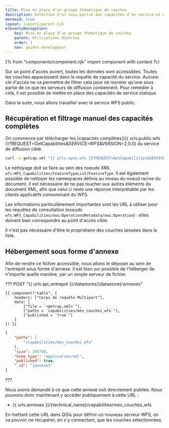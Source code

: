 ```yaml
---
title: Mise en place d'un groupe thématique de couches
description: Sélection d'un sous-partie des capacités d'un service et mise à disposition pour une utilisation dans un logiciel SIG
mermaid: true
layout: layouts/parent.njk
eleventyNavigation:
    key: Mise en place d'un groupe thématique de couches
    parent: Utilisations diverses
    order: 1
    nav: guides-developpeur
---
```


{% from "components/component.njk" import component with context %}

Sur un point d'accès ouvert, toutes les données sont accessibles. Toutes les couches apparaissent dans la requête de capacité du service. Aucune clé d'accès ne va permettre de filtrer cela pour ne montrer qu'une sous partie de ce que les serveurs de diffusion contiennent. Pour remédier à cela, il est possible de mettre en place des capacités de service statique.

Dans la suite, nous allons travailler avec le service WFS public.

## Récupération et filtrage manuel des capacités complètes

On commence par télécharger les [capacités complètes]({{ urls.public.wfs }}?REQUEST=GetCapabilities&SERVICE=WFS&VERSION=2.0.0) du service de diffusion ciblé.

```bash
curl -o getcap.xml "{{ urls.open.wfs }}?REQUEST=GetCapabilities&SERVICE=WFS&VERSION=2.0.0"
```

Le nettoyage doit se faire au sein des noeuds XML `wfs:WFS_Capabilities/FeatureTypeList/FeatureType`. Il est également possible de nettoyer les namespaces définis au niveau du noeud racine du document. Il est nécessaire de ne pas toucher aux autres éléments du document XML, afin que celui ci reste une réponse interprétable par les clients applicatifs consommant du WFS.

Les informations particulièrement importantes sont les URL à utiliser pour les requêtes de consultation (noeuds `wfs:WFS_Capabilities/ows:OperationsMetadata/ows:Operation`) : elles doivent bien correspondre au point d'accès cible.

Il n'est pas nécessaire d'être le propriétaire des couches laissées dans la liste.

## Hébergement sous forme d'annexe

Afin de rendre ce fichier accessible, nous allons le déposer au sein de l'entrepôt sous forme d'annexe. Il est bien sur possible de l'héberger de n'importe quelle manière, par un simple serveur de fichier.

??? POST "{{ urls.api_entrepot }}/datastores/{datastore}/annexes"

    {{ component("table", {
        headers: ["Corps de requête Multipart"],
        data: [
            ["file = `<getcap.xml>`"],
            ["paths = `capabilities/mes_couches_wfs`"],
            ["published = `true`"]
        ]
    }) }}
  

```json
{
    "paths": [
        "/capabilities/mes_couches_wfs"
    ],
    "size": 206798,
    "mime_type": "application/xml",
    "published": true,
    "_id": "{annexe}"
}
```
???
<br>

Nous avons demandé à ce que cette annexe soit directement publiée. Nous pouvons donc maintenant y accéder publiquement à cette URL : 

* {{ urls.annexes }}/{technical_name}/capabilities/mes_couches_wfs

En mettant cette URL dans QGis pour définir un nouveau serveur WFS, on va pouvoir ne récupérer, en s'y connectant, que les couches sélectionnées.
